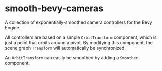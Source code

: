 # smooth-bevy-cameras

A collection of exponentially-smoothed camera controllers for the Bevy Engine.

All controllers are based on a simple `OrbitTransform` component, which is just
a point that orbits around a pivot. By modifying this component, the scene graph
`Transform` will automatically be synchronized.

An `OrbitTransform` can easily be smoothed by adding a `Smoother` component.
